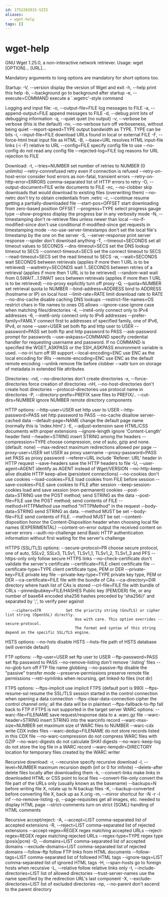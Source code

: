 ```yaml
---
id: 1752202015-SZIS
aliases:
  - wget-help
tags: []
---
```


# wget-help

GNU Wget 1.25.0, a non-interactive network retriever.
Usage: wget [OPTION]... [URL]...

Mandatory arguments to long options are mandatory for short options too.

Startup:
  -V,  --version                   display the version of Wget and exit
  -h,  --help                      print this help
  -b,  --background                go to background after startup
  -e,  --execute=COMMAND           execute a `.wgetrc'-style command

Logging and input file:
  -o,  --output-file=FILE          log messages to FILE
  -a,  --append-output=FILE        append messages to FILE
  -d,  --debug                     print lots of debugging information
  -q,  --quiet                     quiet (no output)
  -v,  --verbose                   be verbose (this is the default)
  -nv, --no-verbose                turn off verboseness, without being quiet
       --report-speed=TYPE         output bandwidth as TYPE.  TYPE can be bits
  -i,  --input-file=FILE           download URLs found in local or external FILE
  -F,  --force-html                treat input file as HTML
  -B,  --base=URL                  resolves HTML input-file links (-i -F)
                                     relative to URL
       --config=FILE               specify config file to use
       --no-config                 do not read any config file
       --rejected-log=FILE         log reasons for URL rejection to FILE

Download:
  -t,  --tries=NUMBER              set number of retries to NUMBER (0 unlimits)
       --retry-connrefused         retry even if connection is refused
       --retry-on-host-error       consider host errors as non-fatal, transient errors
       --retry-on-http-error=ERRORS    comma-separated list of HTTP errors to retry
  -O,  --output-document=FILE      write documents to FILE
  -nc, --no-clobber                skip downloads that would download to
                                     existing files (overwriting them)
       --no-netrc                  don't try to obtain credentials from .netrc
  -c,  --continue                  resume getting a partially-downloaded file
       --start-pos=OFFSET          start downloading from zero-based position OFFSET
       --progress=TYPE             select progress gauge type
       --show-progress             display the progress bar in any verbosity mode
  -N,  --timestamping              don't re-retrieve files unless newer than
                                     local
       --no-if-modified-since      don't use conditional if-modified-since get
                                     requests in timestamping mode
       --no-use-server-timestamps  don't set the local file's timestamp by
                                     the one on the server
  -S,  --server-response           print server response
       --spider                    don't download anything
  -T,  --timeout=SECONDS           set all timeout values to SECONDS
       --dns-timeout=SECS          set the DNS lookup timeout to SECS
       --connect-timeout=SECS      set the connect timeout to SECS
       --read-timeout=SECS         set the read timeout to SECS
  -w,  --wait=SECONDS              wait SECONDS between retrievals
                                     (applies if more then 1 URL is to be retrieved)
       --waitretry=SECONDS         wait 1..SECONDS between retries of a retrieval
                                     (applies if more then 1 URL is to be retrieved)
       --random-wait               wait from 0.5*WAIT...1.5*WAIT secs between retrievals
                                     (applies if more then 1 URL is to be retrieved)
       --no-proxy                  explicitly turn off proxy
  -Q,  --quota=NUMBER              set retrieval quota to NUMBER
       --bind-address=ADDRESS      bind to ADDRESS (hostname or IP) on local host
       --limit-rate=RATE           limit download rate to RATE
       --no-dns-cache              disable caching DNS lookups
       --restrict-file-names=OS    restrict chars in file names to ones OS allows
       --ignore-case               ignore case when matching files/directories
  -4,  --inet4-only                connect only to IPv4 addresses
  -6,  --inet6-only                connect only to IPv6 addresses
       --prefer-family=FAMILY      connect first to addresses of specified family,
                                     one of IPv6, IPv4, or none
       --user=USER                 set both ftp and http user to USER
       --password=PASS             set both ftp and http password to PASS
       --ask-password              prompt for passwords
       --use-askpass=COMMAND       specify credential handler for requesting
                                     username and password.  If no COMMAND is
                                     specified the WGET_ASKPASS or the SSH_ASKPASS
                                     environment variable is used.
       --no-iri                    turn off IRI support
       --local-encoding=ENC        use ENC as the local encoding for IRIs
       --remote-encoding=ENC       use ENC as the default remote encoding
       --unlink                    remove file before clobber
       --xattr                     turn on storage of metadata in extended file attributes

Directories:
  -nd, --no-directories            don't create directories
  -x,  --force-directories         force creation of directories
  -nH, --no-host-directories       don't create host directories
       --protocol-directories      use protocol name in directories
  -P,  --directory-prefix=PREFIX   save files to PREFIX/..
       --cut-dirs=NUMBER           ignore NUMBER remote directory components

HTTP options:
       --http-user=USER            set http user to USER
       --http-password=PASS        set http password to PASS
       --no-cache                  disallow server-cached data
       --default-page=NAME         change the default page name (normally
                                     this is 'index.html'.)
  -E,  --adjust-extension          save HTML/CSS documents with proper extensions
       --ignore-length             ignore 'Content-Length' header field
       --header=STRING             insert STRING among the headers
       --compression=TYPE          choose compression, one of auto, gzip and none. (default: none)
       --max-redirect              maximum redirections allowed per page
       --proxy-user=USER           set USER as proxy username
       --proxy-password=PASS       set PASS as proxy password
       --referer=URL               include 'Referer: URL' header in HTTP request
       --save-headers              save the HTTP headers to file
  -U,  --user-agent=AGENT          identify as AGENT instead of Wget/VERSION
       --no-http-keep-alive        disable HTTP keep-alive (persistent connections)
       --no-cookies                don't use cookies
       --load-cookies=FILE         load cookies from FILE before session
       --save-cookies=FILE         save cookies to FILE after session
       --keep-session-cookies      load and save session (non-permanent) cookies
       --post-data=STRING          use the POST method; send STRING as the data
       --post-file=FILE            use the POST method; send contents of FILE
       --method=HTTPMethod         use method "HTTPMethod" in the request
       --body-data=STRING          send STRING as data. --method MUST be set
       --body-file=FILE            send contents of FILE. --method MUST be set
       --content-disposition       honor the Content-Disposition header when
                                     choosing local file names (EXPERIMENTAL)
       --content-on-error          output the received content on server errors
       --auth-no-challenge         send Basic HTTP authentication information
                                     without first waiting for the server's
                                     challenge

HTTPS (SSL/TLS) options:
       --secure-protocol=PR        choose secure protocol, one of auto, SSLv2,
                                     SSLv3, TLSv1, TLSv1_1, TLSv1_2, TLSv1_3 and PFS
       --https-only                only follow secure HTTPS links
       --no-check-certificate      don't validate the server's certificate
       --certificate=FILE          client certificate file
       --certificate-type=TYPE     client certificate type, PEM or DER
       --private-key=FILE          private key file
       --private-key-type=TYPE     private key type, PEM or DER
       --ca-certificate=FILE       file with the bundle of CAs
       --ca-directory=DIR          directory where hash list of CAs is stored
       --crl-file=FILE             file with bundle of CRLs
       --pinnedpubkey=FILE/HASHES  Public key (PEM/DER) file, or any number
                                   of base64 encoded sha256 hashes preceded by
                                   'sha256//' and separated by ';', to verify
                                   peer against

       --ciphers=STR           Set the priority string (GnuTLS) or cipher list string (OpenSSL) directly.
                                   Use with care. This option overrides --secure-protocol.
                                   The format and syntax of this string depend on the specific SSL/TLS engine.
HSTS options:
       --no-hsts                   disable HSTS
       --hsts-file                 path of HSTS database (will override default)

FTP options:
       --ftp-user=USER             set ftp user to USER
       --ftp-password=PASS         set ftp password to PASS
       --no-remove-listing         don't remove '.listing' files
       --no-glob                   turn off FTP file name globbing
       --no-passive-ftp            disable the "passive" transfer mode
       --preserve-permissions      preserve remote file permissions
       --retr-symlinks             when recursing, get linked-to files (not dir)

FTPS options:
       --ftps-implicit                 use implicit FTPS (default port is 990)
       --ftps-resume-ssl               resume the SSL/TLS session started in the control connection when
                                         opening a data connection
       --ftps-clear-data-connection    cipher the control channel only; all the data will be in plaintext
       --ftps-fallback-to-ftp          fall back to FTP if FTPS is not supported in the target server
WARC options:
       --warc-file=FILENAME        save request/response data to a .warc.gz file
       --warc-header=STRING        insert STRING into the warcinfo record
       --warc-max-size=NUMBER      set maximum size of WARC files to NUMBER
       --warc-cdx                  write CDX index files
       --warc-dedup=FILENAME       do not store records listed in this CDX file
       --no-warc-compression       do not compress WARC files with GZIP
       --no-warc-digests           do not calculate SHA1 digests
       --no-warc-keep-log          do not store the log file in a WARC record
       --warc-tempdir=DIRECTORY    location for temporary files created by the
                                     WARC writer

Recursive download:
  -r,  --recursive                 specify recursive download
  -l,  --level=NUMBER              maximum recursion depth (inf or 0 for infinite)
       --delete-after              delete files locally after downloading them
  -k,  --convert-links             make links in downloaded HTML or CSS point to
                                     local files
       --convert-file-only         convert the file part of the URLs only (usually known as the basename)
       --backups=N                 before writing file X, rotate up to N backup files
  -K,  --backup-converted          before converting file X, back up as X.orig
  -m,  --mirror                    shortcut for -N -r -l inf --no-remove-listing
  -p,  --page-requisites           get all images, etc. needed to display HTML page
       --strict-comments           turn on strict (SGML) handling of HTML comments

Recursive accept/reject:
  -A,  --accept=LIST               comma-separated list of accepted extensions
  -R,  --reject=LIST               comma-separated list of rejected extensions
       --accept-regex=REGEX        regex matching accepted URLs
       --reject-regex=REGEX        regex matching rejected URLs
       --regex-type=TYPE           regex type (posix|pcre)
  -D,  --domains=LIST              comma-separated list of accepted domains
       --exclude-domains=LIST      comma-separated list of rejected domains
       --follow-ftp                follow FTP links from HTML documents
       --follow-tags=LIST          comma-separated list of followed HTML tags
       --ignore-tags=LIST          comma-separated list of ignored HTML tags
  -H,  --span-hosts                go to foreign hosts when recursive
  -L,  --relative                  follow relative links only
  -I,  --include-directories=LIST  list of allowed directories
       --trust-server-names        use the name specified by the redirection
                                     URL's last component
  -X,  --exclude-directories=LIST  list of excluded directories
  -np, --no-parent                 don't ascend to the parent directory

